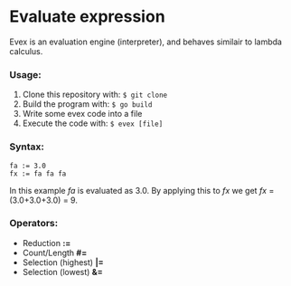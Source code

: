 # Evaluate expression

Evex is an evaluation engine (interpreter),
and behaves similair to lambda calculus.

### Usage:

1. Clone this repository with: `$ git clone`
2. Build the program with: `$ go build`
3. Write some evex code into a file
4. Execute the code with: `$ evex [file]`

### Syntax:

```
fa := 3.0
fx := fa fa fa
```
In this example _fa_ is evaluated as 3.0.
By applying this to _fx_ we get _fx_ = (3.0+3.0+3.0) = 9.

### Operators:

- Reduction **:=**
- Count/Length **#=**
- Selection (highest) **|=**
- Selection (lowest) **&=**

